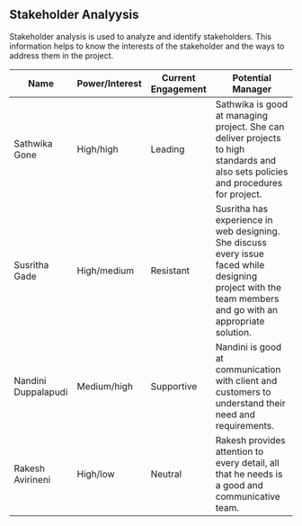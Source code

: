 <h2>Stakeholder Analyysis</h2>
Stakeholder analysis is used to analyze and identify stakeholders. This information helps to know the interests of the stakeholder and the ways to address them in the project. <br>

Name|Power/Interest|Current Engagement|Potential Manager|
---|---|---|---|
Sathwika Gone|High/high|Leading|Sathwika is good at managing project. She can deliver projects to high standards and also sets policies and procedures for project.|
Susritha Gade|High/medium|Resistant|Susritha has experience in web designing. She discuss every issue faced while designing project with the team members and go with an appropriate solution.|
Nandini Duppalapudi|Medium/high|Supportive|Nandini is good at communication with client and customers to understand their need and requirements.|
Rakesh Avirineni|High/low|Neutral|Rakesh provides attention to every detail, all that he needs is a good and communicative team.|